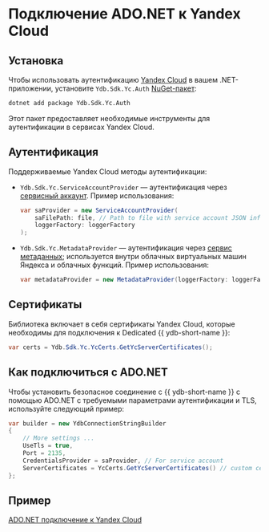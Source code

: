 # Подключение ADO.NET к Yandex Cloud

## Установка

Чтобы использовать аутентификацию [Yandex Cloud](https://yandex.cloud/ru) в вашем .NET-приложении, установите `Ydb.Sdk.Yc.Auth` [NuGet-пакет](https://www.nuget.org/packages/Ydb.Sdk.Yc.Auth/):

```bash
dotnet add package Ydb.Sdk.Yc.Auth
```

Этот пакет предоставляет необходимые инструменты для аутентификации в сервисах Yandex Cloud.

## Аутентификация

Поддерживаемые Yandex Cloud методы аутентификации:

- `Ydb.Sdk.Yc.ServiceAccountProvider` — аутентификация через [сервисный аккаунт](https://yandex.cloud/ru/docs/iam/concepts/users/service-accounts). Пример использования:
    
    ```c#
    var saProvider = new ServiceAccountProvider(
        saFilePath: file, // Path to file with service account JSON info
        loggerFactory: loggerFactory
    );
    ```

- `Ydb.Sdk.Yc.MetadataProvider` — аутентификация через [сервис метаданных](https://yandex.cloud/ru/docs/compute/operations/vm-connect/auth-inside-vm); используется внутри облачных виртуальных машин Яндекса и облачных функций. Пример использования:
    
    ```c#
    var metadataProvider = new MetadataProvider(loggerFactory: loggerFactory);
    ```

## Сертификаты

Библиотека включает в себя сертификаты Yandex Cloud, которые необходимы для подключения к Dedicated {{ ydb-short-name }}:

```c#
var certs = Ydb.Sdk.Yc.YcCerts.GetYcServerCertificates();
```

## Как подключиться с ADO.NET

Чтобы установить безопасное соединение с {{ ydb-short-name }} с помощью ADO.NET с требуемыми параметрами аутентификации и TLS, используйте следующий пример:

```c#
var builder = new YdbConnectionStringBuilder
{
    // More settings ...
    UseTls = true,
    Port = 2135,
    CredentialsProvider = saProvider, // For service account
    ServerCertificates = YcCerts.GetYcServerCertificates() // custom certificates Yandex Cloud
};
```

## Пример

[ADO.NET подключение к Yandex Cloud](https://github.com/ydb-platform/ydb-dotnet-sdk/tree/main/examples/src/YC)
